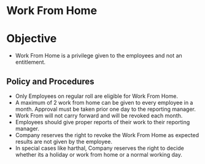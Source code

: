 # Work From Home
# Objective
- Work From Home is a privilege given to the employees and not an entitlement.
## Policy and Procedures 
- Only Employees on regular roll are eligible for Work From Home.
- A maximum of 2 work from home can be given to every employee in a month. Approval must be taken prior one day to the reporting manager.
- Work From will not carry forward and will be revoked each month.
- Employees should give proper reports of their work to their reporting manager.
- Company reserves the right to revoke the Work From Home as expected results are not given by the employee.
- In special cases like harthal, Company reserves the right to decide whether its a holiday or work from home or a normal working day.